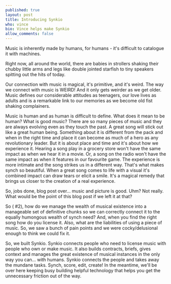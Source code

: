 ```yaml
---
published: true
layout: post
title: Introducing Synkio
who: vince
bio: Vince helps make Synkio
allow_comments: false
---
```


Music is inherently made by humans, for humans - it's difficult to catalogue it with machines<!--excerpt-->. 

Right now, all around the world, there are babies in strollers shaking their chubby little arms and legs like double jointed starfish to tiny speakers spitting out the hits of today. 

Our connection with music is magical, it's primitive, and it's weird. The way we connect with music is WEIRD! And it only gets weirder as we get older. Music defines our considerable attitudes as teenagers, our love lives as adults and is a remarkable link to our memories as we become old fist shaking complainers. 

Music is human and as human is difficult to define. What does it mean to be human? What is good music? There are so many pieces of music  and they are always evolving even as they touch the past. A great song will stick out like a great human being. Something about it is different from the pack and when in the right time and place it can become as much of a hero as any revolutionary leader. But it is about place and time and it's about how we experience it. Hearing a song play in a grocery store won't have the same impact as when we hear it in a movie. Or, a song on the radio won't have the same impact as when it features in our favourite game. The experience is more intimate and the song strikes us in a different way. That's what makes synch so beautiful. When a great song comes to life with a visual it's combined impact can draw tears or elicit a smile. It's a magical remedy that brings us closer to the creation of a real experience. 

So, jobs done, blog post over... music and picture is good. Uhm? Not really. What would be the point of this blog post if we left it at that?

So ( #2), how do we manage the wealth of musical existence into a manageable set of definitive chunks so we can correctly connect it to the equally humongous wealth of synch need? And, when you find the right song how do you license it. Also, what are the liabilities of using a piece of music. So, we saw a bunch of pain points and we were cocky/delusional enough to think we could fix it. 

So, we built Synkio. Synkio connects people who need to license music with people who own or make music. It also builds contracts, briefs, gives context and manages the great existence of musical instances in the only way you can... with humans. Synkio connects the people and takes away the mundane tasks. Synch, score, edit, create! In the meantime, we'll be over here keeping busy building helpful technology that helps you get the unnecessary friction out of the way.

